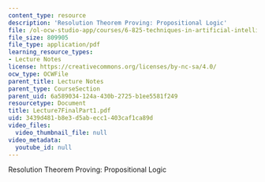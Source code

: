 ```yaml
---
content_type: resource
description: 'Resolution Theorem Proving: Propositional Logic'
file: /ol-ocw-studio-app/courses/6-825-techniques-in-artificial-intelligence-sma-5504-fall-2002/3439d481b8e3d5abecc1403caf1ca89d_Lecture7FinalPart1.pdf
file_size: 809905
file_type: application/pdf
learning_resource_types:
- Lecture Notes
license: https://creativecommons.org/licenses/by-nc-sa/4.0/
ocw_type: OCWFile
parent_title: Lecture Notes
parent_type: CourseSection
parent_uid: 6a589034-124a-430b-2725-b1ee5581f249
resourcetype: Document
title: Lecture7FinalPart1.pdf
uid: 3439d481-b8e3-d5ab-ecc1-403caf1ca89d
video_files:
  video_thumbnail_file: null
video_metadata:
  youtube_id: null
---
```

Resolution Theorem Proving: Propositional Logic